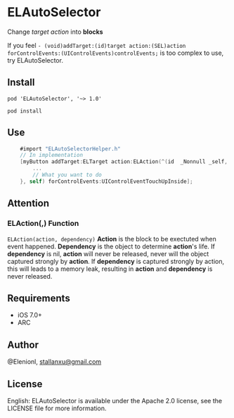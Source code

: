 # ELAutoSelector


Change *target* *action* into **blocks**

If you feel `- (void)addTarget:(id)target action:(SEL)action forControlEvents:(UIControlEvents)controlEvents;` is too complex to use, try ELAutoSelector.
## Install

```
pod 'ELAutoSelector', '~> 1.0'
```
```
pod install
```

## Use
  
``` Objective-C
    #import "ELAutoSelectorHelper.h"
    // In implementation
    [myButton addTarget:ELTarget action:ELAction(^(id  _Nonnull _self, id  _Nonnull sender) {
        ...
        // What you want to do
    }, self) forControlEvents:UIControlEventTouchUpInside];
```

## Attention
### ELAction(,) Function
 `ELAction(action, dependency)` 
**Action** is the block to be exectuted when event happened.
**Dependency** is the object to determine **action**'s life.
If **dependency** is nil, **action** will never be released, never will the object captured  strongly by **action**.
If **dependency** is captured strongly by action, this will leads to a memory leak, resulting in **action** and **dependency** is never released.


## Requirements

* iOS 7.0+
* ARC

## Author

@Elenionl, stallanxu@gmail.com

## License

English: ELAutoSelector is available under the Apache 2.0 license, see the LICENSE file for more information.
